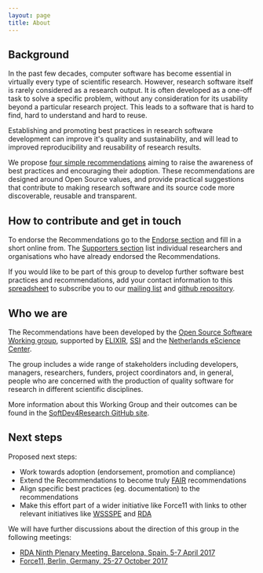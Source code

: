 ```yaml
---
layout: page
title: About
---
```


## Background
In the past few decades, computer software has become essential in virtually every type of scientific research. However, research software itself is rarely considered as a research output. It is often developed as a one-off task to solve a specific problem, without any consideration for its usability beyond a particular research project. This leads to a software that is hard to find, hard to understand and hard to reuse.

Establishing and promoting best practices in research software development can improve it's quality and sustainability, and will lead to improved reproducibility and reusability of research results.

We propose [four simple recommendations](index) aiming to raise the awareness of best practices and encouraging their adoption. These recommendations are designed around Open Source values, and provide practical suggestions that contribute to making research software and its source code more discoverable, reusable and transparent.

## How to contribute and get in touch
To endorse the Recommendations go to the [Endorse section](endorse) and fill in a short online from. The [Supporters section](supporters) list individual researchers and organisations who have already endorsed the Recommendations.

If you would like to be part of this group to develop further software best practices and recommendations, add your contact information to this [spreadsheet](https://docs.google.com/spreadsheets/d/1JyFX5q2CQU7gzTuXrHrxKWYthnE9YcNWmu-qtB-nNxc/edit?usp=sharing) to subscribe you to our [mailing list](mailto:software-development-best-practices-group@elixir-europe.org) and [github repository](https://github.com/SoftDev4Research/open-source-software).

## Who we are
The Recommendations have been developed by the [Open Source Software Working group](https://docs.google.com/spreadsheets/d/1JyFX5q2CQU7gzTuXrHrxKWYthnE9YcNWmu-qtB-nNxc/edit?usp=sharing), supported by [ELIXIR](https://www.elixir-europe.org), [SSI](https://www.software.ac.uk/) and the [Netherlands eScience Center](https://www.esciencecenter.nl/).

The group includes a wide range of stakeholders including developers, managers, researchers, funders, project coordinators and, in general, people who are concerned with the production of quality software for research in different scientific disciplines.

More information about this Working Group and their outcomes can be found in the [SoftDev4Research GitHub site](https://github.com/SoftDev4Research/open-source-software).

## Next steps
Proposed next steps:
 - Work towards adoption (endorsement, promotion and compliance)
 - Extend the Recommendations to become truly [FAIR](http://www.nature.com/articles/sdata201618) recommendations
 - Align specific best practices (eg. documentation) to the recommendations
 - Make this effort part of a wider initiative like Force11 with links to other relevant initiatives like [WSSSPE](http://wssspe.researchcomputing.org.uk/) and [RDA](https://www.rd-alliance.org/)

We will have further discussions about the direction of this group in the following meetings:
 - [RDA Ninth Plenary Meeting, Barcelona, Spain. 5-7 April 2017](https://www.rd-alliance.org/plenaries/rda-ninth-plenary-meeting-barcelona)
 - [Force11, Berlin, Germany. 25-27 October 2017](https://www.force11.org/meetings/force2017)
